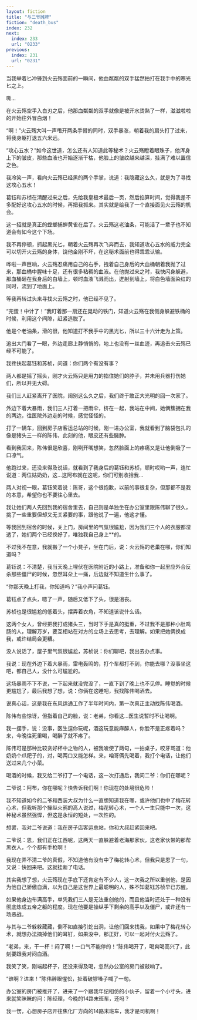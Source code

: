 ```yaml
---
layout: fiction
title: "与二爷摊牌"
fiction: "death_bus"
index: 232
next:
  index: 233
  url: "0233"
previous:
  index: 231
  url: "0231"
---
```

当我举着匕冲锋到火云殇面前的一瞬间，他血粼粼的双手猛然拍打在我手中的寒光匕之上。

嘶...

在火云殇空手入白刃之后，他那血粼粼的双手就像是被开水烫熟了一样，滋滋啦啦的开始往外冒白烟！

“啊！”火云殇大叫一声甩开两条手臂的同时，双手暴涨，朝着我的肩头打了过来，将我身躯打退五六米远。

“攻心五水？”如今这世道，怎么还有人知道此等秘术？火云殇瞪着眼珠子，他浑身上下的皱皮，那些血液也开始逐渐干枯，他脸上的皱纹越来越深，挂满了难以置信之色。

我冷笑一声，看向火云殇已经黑的两个手掌，说道：我隐藏这么久，就是为了寻找这攻心五水！

葛钰和苏桢在清醒过来之后，先给我皇极术最后一页，然后掐算时间，觉得我差不多配好这攻心五水的时候，再把我抓来。其实就是给我了一个直接面见火云殇的机会。

这一招就是真正的螳螂捕蝉黄雀在后了。火云殇这老油条，可能活了一辈子也不知道会有如今这个下场。

我不再停顿，抓起黑光匕，朝着火云殇再次飞奔而去，我知道攻心五水的威力完全可以切开火云殇的身体，饶他金刚不坏，在这秘术面前也得乖乖认输。

哗啦一声巨响，火云殇忍痛用自己的右手，拽着自己身后的大血桶朝着我抛了过来，那血桶中腥味十足，还有很多粘稠的血液。在他抛过来之时，我快闪身躲避，那血桶砸在我身后的白墙上，顿时血液飞溅而出，迸射到墙上，将白色墙面染红的同时，流到了地面上。

等我再转过头来寻找火云殇之时，他已经不见了。

“完蛋！中计了！”我盯着那一扇还在晃动的铁门，知道火云殇在我侧身躲避铁桶的时候，利用这个间隙，赶紧逃脱了。

他是个老油条，滑的很，他知道打不我手中的黑光匕，所以三十六计走为上策。

追出大门看了一眼，外边走廊上静悄悄的，地上也没有一丝血迹，再追击火云殇已经不可能了。

我搀扶起葛钰和苏桢，问道：你们两个有没有事？

两人都是摇了摇头，刚才火云殇只是用力的掐住她们的脖子，并未用兵器打伤她们，所以并无大碍。

我们三人赶紧离开了医院，阔别这么久之后，我们终于敢正大光明的回一次家了。

外边下着大暴雨，我们三人打着一把雨伞，挤在一起，我站在中间，她俩簇拥在我的两边，往医院外边走的时候，感觉怪怪的。

打了一辆车，回到房子店客运总站的时候，刚一进办公室，我就看到了脑袋包扎的像是猪头三一样的陈伟，此刻的他，眼皮还有些臃肿。

看到我回来，陈伟很是欣喜，刚咧开嘴想笑，忽然脸面上的疼痛又是让他倒吸了一口凉气。

他跑过来，还没来得及说话，就看到了我身后的葛钰和苏桢，顿时哎哟一声，连忙说道：两位姑奶奶，这...这阿布就在这呢，你们可别收拾我...

两人对视一眼，葛钰笑着说：陈哥，这个很抱歉，以前的事很复杂，但那都不是我的本意，希望你也不要往心里去。

我让她们两人先回到我的宿舍里去，自己则是单独坐在办公室里跟陈伟聊了很久，挑了一些重要但却又无关紧要的事，跟他说了一遍，他这才懂。

等我回到宿舍的时候，关上门，房间里的气氛很尴尬，因为我们三个人的衣服都湿透了，她们两个已经换好了，唯独我自己身上**的。

不过我不在意，我就搬了一个小凳子，坐在门后，说：火云殇的老巢在哪，你们知道吗？

葛钰说：不清楚，我当天晚上埋伏在医院附近的小路上，准备和你一起里应外合反杀那些僵尸的时候，忽然耳朵上一痛，后边就不知道生什么事了。

“你那天晚上打我，你知道吗？”我小声问葛钰。

葛钰点了点头，嗯了一声，随后又低下了头，很是沮丧。

苏桢也是很尴尬的低着头，摆弄着衣角，不知道该说什么话。

这两个女人，曾经把我打成猪头三，当时下手是真的挺重，不过我不是那种小肚鸡肠的人，理解万岁，要互相站在对方的立场上去思考，去理解。如果把她俩换成我，或许结局会更糟。

没人说话了，屋子里气氛很尴尬，苏桢说：你们聊吧，我出去办点事。

我说：现在外边下着大暴雨，雷电轰鸣的，打个车都打不到，你能去哪？没事坐这吧，都自己人，没什么可尴尬的。

这场暴雨不下不说，一下起来就没完没了，一直下到了晚上也不见停。睡觉的时候更尴尬了，最后我想了想，说：你俩在这睡吧，我找陈伟喝酒去。

说真心话，这是我在东风运通工作了半年时间内，第一次真正主动找陈伟喝酒。

陈伟有些惊讶，但指着自己的脸，说：老弟，你看这...医生说暂时不让喝啊。

我一摆手，说：没事，医生逗你玩呢，酒这玩意能麻醉人，你脸不是正疼着吗？来，今晚往死里喝，喝醉了就不疼了。

陈伟可是那种比较贪好杯中之物的人，被我唆使了两句，一拍桌子，咬牙骂道：他奶奶个爪耙子的，对，喝两口又能怎样。来，咱哥俩先喝着，我打个电话，让他们送过来几个小菜。

喝酒的时候，我又给二爷打了一个电话，这一次打通后，我问二爷：你们在哪呢？

二爷说：阿布，你在哪呢？快告诉我们啊！你现在的处境很危险！

我不知道如今的二爷和西装大叔为什么一直想知道我在哪，或许他们也中了梅花转心术，但我听那个操纵火鸦的高人说过，梅花转心术，一个人一生只能中一次，这种秘术虽然强悍，但这是永恒的短处，一次性的。

想罢，我对二爷说道：我在房子店客运总站，你和大叔赶紧回来吧。

二爷说：恩，我们正在江西呢，这两天一直躲避着老海那家伙，这老家伙带的那帮黑衣人，个个都有手枪啊！

我现在弄不清二爷的真假，不知道他有没有中了梅花转心术，但我只是恩了一句，又说：快回来吧。这就挂断了电话。

其实我想了想，火云殇现在手底下还肯定有不少人，这一次我之所以重创他，是因为他自己骄傲自满，以为自己是这世界上最聪明的人，殊不知葛钰苏桢早已苏醒。

如果他身边布满高手，单凭我们三人是无法重创他的，而且他当时还处于一种没有彻底炼成五帝之躯的程度。现在他要是操纵手下剩余的高手以及僵尸，或许还有一场恶战。

与其与二爷躲躲藏藏，倒不如直接引蛇出洞，让他们回来找我，如果中了梅花转心术，就想办法摘掉他们的耳钉，如果没中，那正好，可以一起对付火云殇了。

“老弟，来，干一杯！闷了啊！一口气不能停的！”陈伟喝开了，喝爽喝高兴了，此刻要跟我对闷白酒。

我笑了笑，刚端起杯子，还没来得及喝，忽然办公室的房门被敲响了。

“谁啊？进来！”陈伟醉眼惺忪，扯着破锣嗓子喊了一句。

办公室的房门被推开了，进来了一个跟我年纪相仿的小伙子，留着一个小寸头，进来就笑眯眯的问：陈经理，今晚的14路末班车，还吗？

我一愣，心想房子店开往焦化厂方向的14路末班车，我才是司机啊！